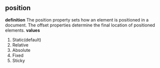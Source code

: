 ## position
**definition**
The position property sets how an element is positioned in a document. The offset properties determine the final location of positioned elements.
**values**

 1. Static(default)
 2. Relative
 3. Absolute
 4. Fixed 
 5. Sticky
#
<!--stackedit_data:
eyJoaXN0b3J5IjpbMTM5OTc5MDE0MF19
-->